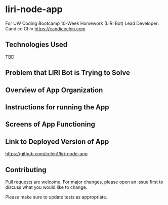 # liri-node-app

For UW Coding Bootcamp 10-Week Homework (LIRI Bot)
Lead Developer:  Candice Chin
https://candicechin.com

## Technologies Used
TBD

## Problem that LIRI Bot is Trying to Solve

## Overview of App Organization

## Instructions for running the App

## Screens of App Functioning

## Link to Deployed Version of App
https://github.com/cchin1/liri-node-app

## Contributing
Pull requests are welcome. For major changes, please open an issue first to discuss what you would like to change.

Please make sure to update tests as appropriate.